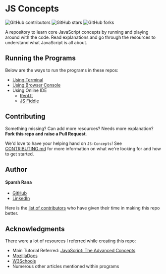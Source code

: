 # JS Concepts

![GitHub contributors](https://img.shields.io/github/contributors/madazz/JS-Concepts)
![GitHub stars](https://img.shields.io/github/stars/madazz/JS-Concepts?style=social)
![GitHub forks](https://img.shields.io/github/forks/madazz/JS-Concepts?style=social)

A repository to learn core JavaScript concepts by running and playing around with the code. Read explanations and go through the resources to understand what JavaScript is all about.


## Running the Programs

Below are the ways to run the programs in these repos:
- [Using Terminal](https://www.geeksforgeeks.org/how-do-you-run-javascript-script-through-the-terminal/)
- [Using Browser Console](https://developers.google.com/web/tools/chrome-devtools/console/javascript)
- Using Online IDE
  * [Repl.It](https://repl.it/)
  * [JS Fiddle](https://jsfiddle.net/)


## Contributing

Something missing? Can add more resources? Needs more explanation? **Fork this repo and raise a Pull Request**.

We'd love to have your helping hand on `JS-Concepts`! See [CONTRIBUTING.md] for more information on what we're looking for and how to get started.


## Author

#### Sparsh Rana 
* [GitHub]
* [LinkedIn]

Here is the [list of contributors][contributors] who have given their time in making this repo better.


## Acknowledgments

There were a lot of resources I referred while creating this repo:

* Main Tutorial Referred: [JavaScript: The Advanced Concepts](https://www.udemy.com/course/advanced-javascript-concepts/)
* [MozillaDocs](https://developer.mozilla.org/en-US/)
* [W3Schools](https://www.w3schools.com/js/)
* Numerous other articles mentioned within programs

[//]: # (HyperLinks)

[GitHub Repository]: https://github.com/MadaZZ/JS-Concepts
[CONTRIBUTING.md]: https://github.com/madazz/JS-Concepts/blob/master/CONTRIBUTING.md
[GitHub]: https://github.com/madazz
[LinkedIn]: https://www.linkedin.com/in/madazz
[contributors]: https://github.com/MadaZZ/JS-Concepts/graphs/contributors
